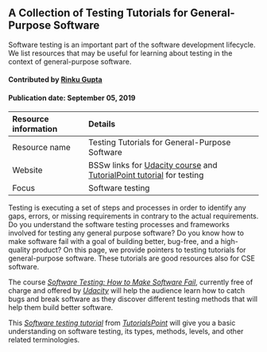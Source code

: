 
## A Collection of Testing Tutorials for General-Purpose Software

<!-- deck text start --> 
Software testing is an important part of the software development lifecycle. We list resources that may be useful for learning about testing in the context of general-purpose software.
<!-- deck text end --> 

#### Contributed by [Rinku Gupta](http://github.com/rinkug "Rinku Gupta")
#### Publication date: September 05, 2019

Resource information | Details 
:--- | :--- 
Resource name |  Testing Tutorials for General-Purpose Software
Website  |  BSSw links for [Udacity course](SwTestingUdacity.md) and [TutorialPoint tutorial](SwTestingTutorials.md) for testing
Focus | Software testing

Testing is executing a set of steps and processes in order to identify any gaps, errors, or missing requirements in contrary to the actual requirements. Do you understand the software testing processes and frameworks involved for testing any general purpose software? Do you know how to make software fail with a goal of building better, bug-free, and a high-quality product? On this page, we provide pointers to testing tutorials for general-purpose software. These tutorials are good resources also for CSE software.

The course *[Software Testing: How to Make Software Fail](SwTestingUdacity.md)*, currently free of charge and offered  by *[Udacity](https://www.udacity.com/)* will help the audience learn how to catch bugs and break software as they discover different testing methods that will help them build better software.

This *[Software testing tutorial](SwTestingTutorialTutorialsPoint.md)* from *[TutorialsPoint](https://www.tutorialspoint.com/index.htm)* will give you a basic understanding on software testing, its types, methods, levels, and other related terminologies.



<!---
Publish: yes
Categories: reliability
Topics: testing
Tags: [import from subresources]
Level: 2
Prerequisites: defaults
Aggregate: Subresource
--->
